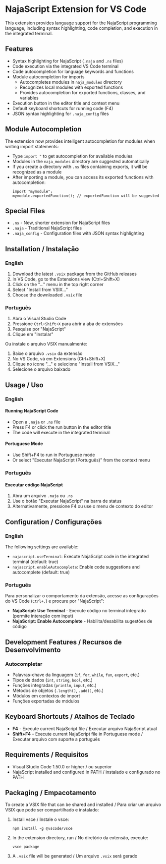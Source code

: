 # NajaScript Extension for VS Code

This extension provides language support for the NajaScript programming language, including syntax highlighting, code completion, and execution in the integrated terminal.

## Features

- Syntax highlighting for NajaScript (`.naja` and `.ns` files)
- Code execution via the integrated VS Code terminal
- Code autocompletion for language keywords and functions
- Module autocompletion for imports
  - Autocompletes modules in `naja_modules` directory
  - Recognizes local modules with exported functions
  - Provides autocompletion for exported functions, classes, and variables
- Execution button in the editor title and context menu
- Default keyboard shortcuts for running code (F4)
- JSON syntax highlighting for `.naja_config` files

## Module Autocompletion

The extension now provides intelligent autocompletion for modules when writing import statements:

- Type `import "` to get autocompletion for available modules
- Modules in the `naja_modules` directory are suggested automatically
- If you create a directory with `.ns` files containing exports, it will be recognized as a module
- After importing a module, you can access its exported functions with autocompletion:
  ```
  import "mymodule";
  mymodule.exportedFunction(); // exportedFunction will be suggested
  ```

## Special Files

- `.ns` - New, shorter extension for NajaScript files
- `.naja` - Traditional NajaScript files
- `.naja_config` - Configuration files with JSON syntax highlighting

## Installation / Instalação

### English
1. Download the latest `.vsix` package from the GitHub releases
2. In VS Code, go to the Extensions view (Ctrl+Shift+X)
3. Click on the "..." menu in the top right corner
4. Select "Install from VSIX..."
5. Choose the downloaded `.vsix` file

### Português
1. Abra o Visual Studio Code
2. Pressione `Ctrl+Shift+X` para abrir a aba de extensões
3. Pesquise por "NajaScript"
4. Clique em "Instalar"

Ou instale o arquivo VSIX manualmente:
1. Baixe o arquivo `.vsix` da extensão
2. No VS Code, vá em Extensions (Ctrl+Shift+X)
3. Clique no ícone "..." e selecione "Install from VSIX..."
4. Selecione o arquivo baixado

## Usage / Uso

### English
#### Running NajaScript Code
- Open a `.naja` or `.ns` file
- Press F4 or click the run button in the editor title
- The code will execute in the integrated terminal

#### Portuguese Mode
- Use Shift+F4 to run in Portuguese mode
- Or select "Executar NajaScript (Português)" from the context menu

### Português
#### Executar código NajaScript
1. Abra um arquivo `.naja` ou `.ns`
2. Use o botão "Executar NajaScript" na barra de status
3. Alternativamente, pressione F4 ou use o menu de contexto do editor

## Configuration / Configurações

### English
The following settings are available:
- `najascript.useTerminal`: Execute NajaScript code in the integrated terminal (default: true)
- `najascript.enableAutocomplete`: Enable code suggestions and autocomplete (default: true)

### Português
Para personalizar o comportamento da extensão, acesse as configurações do VS Code (`Ctrl+,`) e procure por "NajaScript":
- **NajaScript: Use Terminal** - Execute código no terminal integrado (permite interação com input)
- **NajaScript: Enable Autocomplete** - Habilita/desabilita sugestões de código

## Development Features / Recursos de Desenvolvimento

### Autocompletar
- Palavras-chave da linguagem (`if`, `for`, `while`, `fun`, `export`, etc.)
- Tipos de dados (`int`, `string`, `bool`, etc.)
- Funções integradas (`println`, `input`, etc.)
- Métodos de objetos (`.length()`, `.add()`, etc.)
- Módulos em contextos de import
- Funções exportadas de módulos

## Keyboard Shortcuts / Atalhos de Teclado
- **F4** - Execute current NajaScript file / Executar arquivo NajaScript atual
- **Shift+F4** - Execute current NajaScript file in Portuguese mode / Executar arquivo com suporte a português

## Requirements / Requisitos
- Visual Studio Code 1.50.0 or higher / ou superior
- NajaScript installed and configured in PATH / instalado e configurado no PATH

## Packaging / Empacotamento

To create a VSIX file that can be shared and installed / Para criar um arquivo VSIX que pode ser compartilhado e instalado:

1. Install vsce / Instale o vsce:
   ```
   npm install -g @vscode/vsce
   ```

2. In the extension directory, run / No diretório da extensão, execute:
   ```
   vsce package
   ```

3. A `.vsix` file will be generated / Um arquivo `.vsix` será gerado 